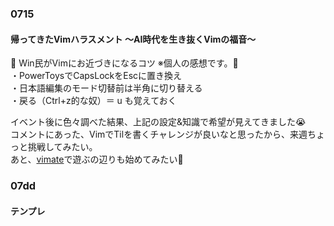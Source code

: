 ### 0715
#### 帰ってきたVimハラスメント 〜AI時代を生き抜くVimの福音〜
🗽 Win民がVimにお近づきになるコツ ※個人の感想です。🗽  
 ・PowerToysでCapsLockをEscに置き換え  
・日本語編集のモード切替前は半角に切り替える  
・戻る（Ctrl+z的な奴）＝ u  も覚えておく  

イベント後に色々調べた結果、上記の設定&知識で希望が見えてきました😭  
コメントにあった、VimでTilを書くチャレンジが良いなと思ったから、来週ちょっと挑戦してみたい。  
あと、[vimate](https://vimate.jp/)で遊ぶの辺りも始めてみたい👀  


### 07dd
#### テンプレ
